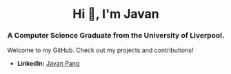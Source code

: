 <h1 align="center">Hi 👋, I'm Javan</h1>
<h3 align="center">A Computer Science Graduate from the University of Liverpool.</h3>
<p>Welcome to my GitHub. Check out my projects and contributions!</p>

- **LinkedIn:** [Javan Pang](https://www.linkedin.com/in/javanpang/)
